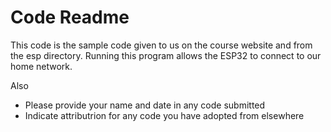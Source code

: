 # Code Readme

This code is the sample code given to us on the course website and from the esp directory.
Running this program allows the ESP32 to connect to our home network. 

Also
- Please provide your name and date in any code submitted
- Indicate attributrion for any code you have adopted from elsewhere
